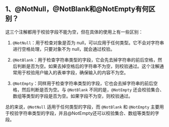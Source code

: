 ## 1、@NotNull，@NotBlank和@NotEmpty有何区别？

这三个注解都用于校验字段不能为空，但在具体的使用上有一些区别：

1. `@NotNull`：用于检查对象是否为 null，可以应用于任何类型。它不会对字符串进行空格处理，只要对象不为 null，就会通过校验。

2. `@NotBlank`：用于检查字符串类型的字段，它会先去掉字符串的前后空格，然后判断是否为空。如果去掉空格后的字符串不为空，则校验通过。这个注解通常用于校验用户输入的表单字段，确保输入的内容不为空。

3. `@NotEmpty`：同样用于检查字符串类型的字段，它也会去掉字符串的前后空格，然后判断是否为空。与 `@NotBlank` 不同的是，`@NotEmpty` 还会校验集合、数组等类型的字段是否为空。如果字段不为空，则校验通过。

总的来说，`@NotNull` 适用于任何类型的字段，而 `@NotBlank` 和 `@NotEmpty` 主要用于校验字符串类型的字段，并且@NotEmpty还可以校验集合、数组等类型的字段。

